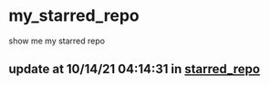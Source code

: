 # my_starred_repo
show me my starred repo

update at 10/14/21 04:14:31 in [starred_repo](./index.html)
---

